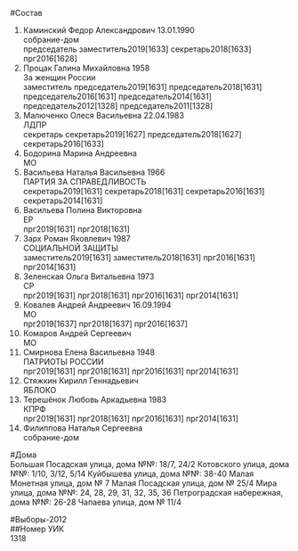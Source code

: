 #Состав  
1. Каминский Федор Александрович 13.01.1990  
    собрание-дом  
    председатель заместитель2019[1633] секретарь2018[1633] прг2016[1628]  
2. Процак Галина Михайловна 1958  
    За женщин России  
    заместитель председатель2019[1631] председатель2018[1631] председатель2016[1631] председатель2014[1631] председатель2012[1328] председатель2011[1328]  
3. Малюченко Олеся Васильевна 22.04.1983  
    ЛДПР  
    секретарь секретарь2019[1627] председатель2018[1627] секретарь2016[1633]  
4. Бодорина Марина Андреевна  
    МО  
5. Васильева Наталья Васильевна 1966  
    ПАРТИЯ ЗА СПРАВЕДЛИВОСТЬ  
    секретарь2019[1631] секретарь2018[1631] секретарь2016[1631] секретарь2014[1631]  
6. Васильева Полина Викторовна  
    ЕР  
    прг2019[1631] прг2018[1631]  
7. Зарх Роман Яковлевич 1987  
    СОЦИАЛЬНОЙ ЗАЩИТЫ  
    заместитель2019[1631] заместитель2018[1631] прг2016[1631] прг2014[1631]  
8. Зеленская Ольга Витальевна 1973  
    СР  
    прг2019[1631] прг2018[1631] прг2016[1631] прг2014[1631]  
9. Ковалев Андрей Андреевич 16.09.1994  
    МО  
    прг2019[1637] прг2018[1637] прг2016[1637]  
10. Комаров Андрей Сергеевич  
    МО  
11. Смирнова Елена Васильевна 1948  
    ПАТРИОТЫ РОССИИ  
    прг2019[1631] прг2018[1631] прг2016[1631] прг2014[1631]  
12. Стяжкин Кирилл Геннадьевич  
    ЯБЛОКО  
13. Терешёнок Любовь Аркадьевна 1983  
    КПРФ  
    прг2019[1631] прг2018[1631] прг2016[1631] прг2014[1631]  
14. Филиппова Наталья Сергеевна  
    собрание-дом  
  
#Дома  
Большая Посадская улица, дома №№: 18/7, 24/2 Котовского улица, дома №№: 1/10, 3/12, 5/14 Куйбышева улица, дома №№: 38-40 Малая Монетная улица, дом № 7 Малая Посадская улица, дом № 25/4 Мира улица, дома №№: 24, 28, 29, 31, 32, 35, 36 Петроградская набережная, дома №№: 26-28 Чапаева улица, дом № 11/4  
  
#Выборы-2012  
##Номер УИК  
1318  

